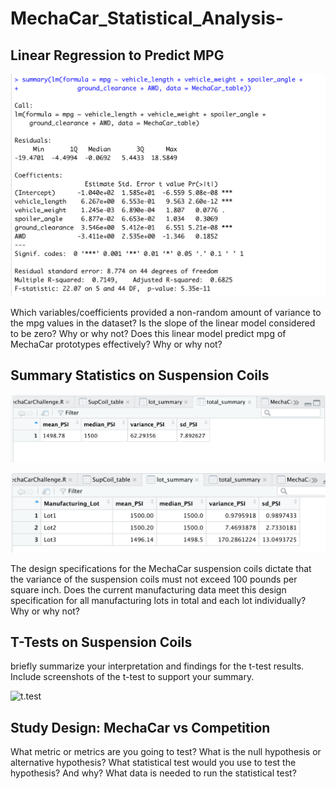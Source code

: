 # MechaCar_Statistical_Analysis-

## Linear Regression to Predict MPG

![image](https://github.com/Lesliec87/MechaCar_Statistical_Analysis-/blob/main/summary_mecha.png)

Which variables/coefficients provided a non-random amount of variance to the mpg values in the dataset?
Is the slope of the linear model considered to be zero? Why or why not?
Does this linear model predict mpg of MechaCar prototypes effectively? Why or why not?

## Summary Statistics on Suspension Coils

![total summary](https://github.com/Lesliec87/MechaCar_Statistical_Analysis-/blob/main/total_summary.png)

![lot summary](https://github.com/Lesliec87/MechaCar_Statistical_Analysis-/blob/main/lot_summary.png)

The design specifications for the MechaCar suspension coils dictate that the variance of the suspension coils must not exceed 100 pounds per square inch. Does the current manufacturing data meet this design specification for all manufacturing lots in total and each lot individually? Why or why not?

## T-Tests on Suspension Coils
briefly summarize your interpretation and findings for the t-test results. Include screenshots of the t-test to support your summary.

![t.test]()

## Study Design: MechaCar vs Competition

What metric or metrics are you going to test?
What is the null hypothesis or alternative hypothesis?
What statistical test would you use to test the hypothesis? And why?
What data is needed to run the statistical test?
